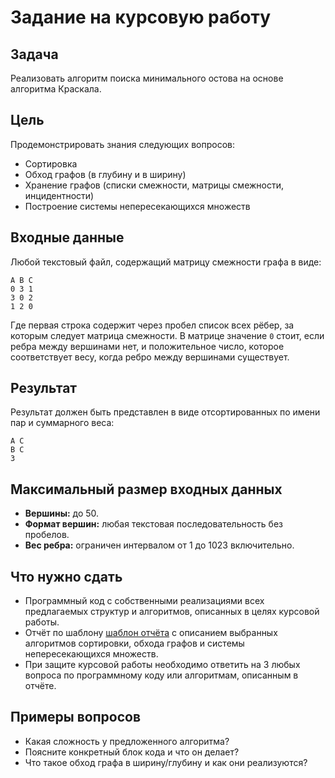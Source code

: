 # Задание на курсовую работу

## Задача
Реализовать алгоритм поиска минимального остова на основе алгоритма Краскала.

## Цель
Продемонстрировать знания следующих вопросов:
- Сортировка
- Обход графов (в глубину и в ширину)
- Хранение графов (списки смежности, матрицы смежности, инцидентности)
- Построение системы непересекающихся множеств

## Входные данные
Любой текстовый файл, содержащий матрицу смежности графа в виде:
```
A B C
0 3 1
3 0 2
1 2 0 
```


Где первая строка содержит через пробел список всех рёбер, за которым следует матрица смежности. В матрице значение `0` стоит, если ребра между вершинами нет, и положительное число, которое соответствует весу, когда ребро между вершинами существует.

## Результат
Результат должен быть представлен в виде отсортированных по имени пар и суммарного веса:

```
A C
B C
3
```


## Максимальный размер входных данных
- **Вершины:** до 50.
- **Формат вершин:** любая текстовая последовательность без пробелов.
- **Вес ребра:** ограничен интервалом от 1 до 1023 включительно.

## Что нужно сдать
- Программный код с собственными реализациями всех предлагаемых структур и алгоритмов, описанных в целях курсовой работы.
- Отчёт по шаблону [шаблон отчёта](https://etu.ru/assets/files/3004_3_ShABLON-kursovika.doc) с описанием выбранных алгоритмов сортировки, обхода графов и системы непересекающихся множеств.
- При защите курсовой работы необходимо ответить на 3 любых вопроса по программному коду или алгоритмам, описанным в отчёте.

## Примеры вопросов
- Какая сложность у предложенного алгоритма?
- Поясните конкретный блок кода и что он делает?
- Что такое обход графа в ширину/глубину и как они реализуются?

